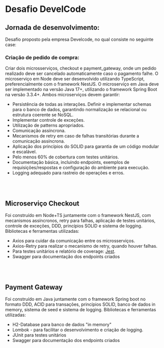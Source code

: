 # Desafio DevelCode
## Jornada de desenvolvimento:

Desafio proposto pela empresa Develcode, no qual consiste no seguinte case:

### Criação de pedido de compra:
Criar dois microsserviços, checkout e payment_gateway, onde um pedido realizado deve ser cancelado automaticamente caso o pagamento falhe.
O microserviço em Node deve ser desenvolvido utilizando TypeScript, preferencialmente com o framework NestJS.
O microserviço em Java deve ser implementado na versão Java 17+, utilizando o framework Spring Boot na versão 3.3.4+.
Ambos microserviços devem garantir:
- Persistência de todas as interações.
Definir e implementar schemas para o banco de dados, garantindo normalização se relacional ou estrutura coerente se NoSQL.
- Implementar controle de exceções.
- Utilização de patterns apropriados.
- Comunicação assíncrona.
- Mecanismos de retry em caso de falhas transitórias durante a comunicação assíncrona.
- Aplicação dos princípios do SOLID para garantia de um código modular e escalável.
- Pelo menos 60% de cobertura com testes unitários.
- Documentação básica, incluindo endpoints, exemplos de requisições/respostas e configuração do ambiente para execução.
- Logging adequado para rastreio de operações e erros.

<br></br>

## Microserviço Checkout

Foi construído em Node+TS juntamente com o framework NestJS, com mecanismos assíncronos, retry para falhas, aplicação de testes unitários, controle de exceções, DDD, princípios SOLID e sistema de logging.
Bibliotecas e ferramentas utilizadas:
- Axios para cuidar da comunicação entre os microsserviços.
- Axios-Retry para realizar o mecanismo de retry, quando houver falhas.
- Para testes unitários e relatório de coverage: [Jest](https://jestjs.io).
- Swagger para documentação dos endpoints criados

<br></br>

## Payment Gateway

Foi construído em Java juntamente com o framework Spring boot no formato DDD, ACID para transações, princípios SOLID, banco de dados in memory, sistema de seed e sistema de logging.
Bibliotecas e ferramentas utilizadas:
- H2-Database para banco de dados "in memory"
- Lombok - para facilitar o desenvolvimento e criação de logging.
- JUnit para testes unitários
- Swagger para documentação dos endpoints criados